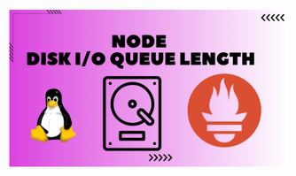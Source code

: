 ![image alt](https://github.com/AdhmAbdein/Node-disk-io-queue-length/blob/a591b2d3fca125543a26265dbc77442ca1af8b37/image.png)
